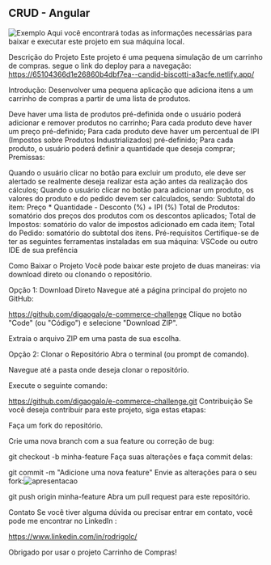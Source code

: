 ## CRUD - Angular
![Exemplo](https://raw.githubusercontent.com/jonasmelo74/ProjectAngular/main/assets/60903169/93d1a6ad-b655-452e-b40c-fcaa58baac1f.gif)
Aqui você encontrará todas as informações necessárias para baixar e executar este projeto em sua máquina local.

Descrição do Projeto
Este projeto é uma pequena simulação de um carrinho de compras. segue o link do deploy para a navegação:
https://65104366d1e26860b4dbf7ea--candid-biscotti-a3acfe.netlify.app/

Introdução: Desenvolver uma pequena aplicação que adiciona itens a um carrinho de compras a partir de uma lista de produtos.

Deve haver uma lista de produtos pré-definida onde o usuário poderá adicionar e remover produtos no carrinho;
Para cada produto deve haver um preço pré-definido;
Para cada produto deve haver um percentual de IPI (Impostos sobre Produtos Industrializados) pré-definido;
Para cada produto, o usuário poderá definir a quantidade que deseja comprar;
Premissas:

Quando o usuário clicar no botão para excluir um produto, ele deve ser alertado se realmente deseja realizar esta ação antes da realização dos cálculos;
Quando o usuário clicar no botão para adicionar um produto, os valores do produto e do pedido devem ser calculados, sendo:
Subtotal do item: Preço * Quantidade - Desconto (%) + IPI (%)
Total de Produtos: somatório dos preços dos produtos com os descontos aplicados;
Total de Impostos: somatório do valor de impostos adicionado em cada item;
Total do Pedido: somatório do subtotal dos itens.
Pré-requisitos
Certifique-se de ter as seguintes ferramentas instaladas em sua máquina:
VSCode ou outro IDE de sua prefência

Como Baixar o Projeto
Você pode baixar este projeto de duas maneiras: via download direto ou clonando o repositório.

Opção 1: Download Direto
Navegue até a página principal do projeto no GitHub:

https://github.com/digaogalo/e-commerce-challenge
Clique no botão "Code" (ou "Código") e selecione "Download ZIP".

Extraia o arquivo ZIP em uma pasta de sua escolha.

Opção 2: Clonar o Repositório
Abra o terminal (ou prompt de comando).

Navegue até a pasta onde deseja clonar o repositório.

Execute o seguinte comando:

https://github.com/digaogalo/e-commerce-challenge.git
Contribuição
Se você deseja contribuir para este projeto, siga estas etapas:

Faça um fork do repositório.

Crie uma nova branch com a sua feature ou correção de bug:

git checkout -b minha-feature
Faça suas alterações e faça commit delas:

git commit -m "Adicione uma nova feature"
Envie as alterações para o seu fork:![apresentacao](https://github.com/jonasmelo74/ProjectAngular/assets/60903169/97b27b10-5093-48da-b081-94feddb38ba1)


git push origin minha-feature
Abra um pull request para este repositório.

Contato
Se você tiver alguma dúvida ou precisar entrar em contato, você pode me encontrar no LinkedIn :

https://www.linkedin.com/in/rodrigolc/

Obrigado por usar o projeto Carrinho de Compras!

